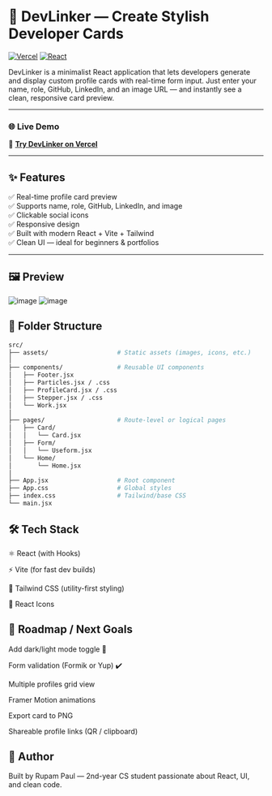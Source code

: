 # 🚀 DevLinker — Create Stylish Developer Cards

[![Vercel](https://img.shields.io/badge/Hosted%20on-Vercel-black?logo=vercel)](https://dev-linker-k821.vercel.app)
[![React](https://img.shields.io/badge/Built%20with-React-blue?logo=react)](https://reactjs.org/)


DevLinker is a minimalist React application that lets developers generate and display custom profile cards with real-time form input. Just enter your name, role, GitHub, LinkedIn, and an image URL — and instantly see a clean, responsive card preview.

---

### 🌐 Live Demo

🔗 [**Try DevLinker on Vercel**](https://dev-linker-k821.vercel.app)

---

## ✨ Features

✅ Real-time profile card preview  
✅ Supports name, role, GitHub, LinkedIn, and image  
✅ Clickable social icons  
✅ Responsive design  
✅ Built with modern React + Vite + Tailwind  
✅ Clean UI — ideal for beginners & portfolios

---

## 🖼️ Preview

![image](https://github.com/user-attachments/assets/72a2d5fd-b150-4f88-a575-58fd9e211550)
![image](https://github.com/user-attachments/assets/a30bb949-92ed-4d36-8870-58202f5906ca)


## 📁 Folder Structure

```bash
src/
├── assets/                   # Static assets (images, icons, etc.)
│
├── components/               # Reusable UI components
│   ├── Footer.jsx
│   ├── Particles.jsx / .css
│   ├── ProfileCard.jsx / .css
│   ├── Stepper.jsx / .css
│   └── Work.jsx
│
├── pages/                    # Route-level or logical pages
│   ├── Card/
│   │   └── Card.jsx
│   ├── Form/
│   │   └── Useform.jsx
│   └── Home/
│       └── Home.jsx
│
├── App.jsx                   # Root component
├── App.css                   # Global styles
├── index.css                 # Tailwind/base CSS
└── main.jsx   
```



## 🛠️ Tech Stack

⚛️ React (with Hooks)

⚡ Vite (for fast dev builds)

🎨 Tailwind CSS (utility-first styling)

🎯 React Icons

## 🧠 Roadmap / Next Goals

 Add dark/light mode toggle 🌙

 Form validation (Formik or Yup) ✔️

 Multiple profiles grid view

 Framer Motion animations

 Export card to PNG

 Shareable profile links (QR / clipboard)

## 🧑 Author
Built by Rupam Paul — 2nd-year CS student passionate about React, UI, and clean code.

